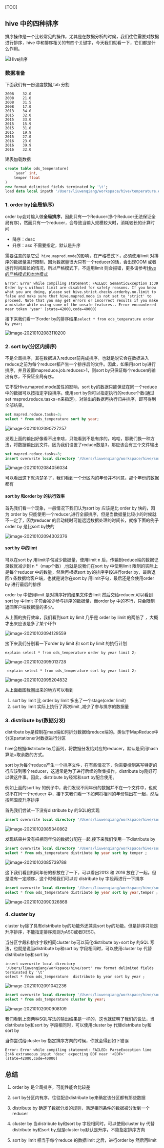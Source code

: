 [TOC]

## hive 中的四种排序

排序操作是一个比较常见的操作，尤其是在数据分析的时候，我们往往需要对数据进行排序，hive 中和排序相关的有四个关键字，今天我们就看一下，它们都是什么作用。

![Hive排序](https://kingcall.oss-cn-hangzhou.aliyuncs.com/blog/img/2021/01/06/21:15:25-Hive%E6%8E%92%E5%BA%8F.jpg)

### 数据准备

下面我们有一份温度数据,tab 分割

```
2008	32.0
2008	21.0
2008	31.5
2008	17.0
2013	34.0
2015	32.0
2015	33.0
2015	15.9
2015	31.0
2015	19.9
2015	27.0
2016	23.0
2016	39.9
2016	32.0
```

建表加载数据

```sql
create table ods_temperature(
    `year` int,
    temper float
)
row format delimited fields terminated by '\t';
load data local inpath '/Users/liuwenqiang/workspace/hive/temperature.data' overwrite into table ods_temperature;
```



### 1. order by(全局排序)

order by会对输入做**全局排序**，因此只有一个Reducer(多个Reducer无法保证全局有序)，然而只有一个reducer，会导致当输入规模较大时，消耗较长的计算时间

- 降序：desc
- 升序：asc 不需要指定，默认是升序

需要注意的是它受` hive.mapred.mode`的影响，在严格模式下，必须使用limit 对排序的数据量进行限制，因为数据量很大只有一个reducer的话，会出现OOM 或者运行时间超长的情况，所以严格模式下，不适用limit 则会报错，更多请参考[Hive的严格模式和本地模式](https://blog.csdn.net/king14bhhb/article/details/111795036)

```
Error: Error while compiling statement: FAILED: SemanticException 1:39 Order by-s without limit are disabled for safety reasons. If you know what you are doing, please set hive.strict.checks.orderby.no.limit to false and make sure that hive.mapred.mode is not set to 'strict' to proceed. Note that you may get errors or incorrect results if you make a mistake while using some of the unsafe features.. Error encountered near token 'year' (state=42000,code=40000)
```

接下来我们看一下order by的排序结果`select * from ods_temperature order by year;`

![image-20210102083110200](https://kingcall.oss-cn-hangzhou.aliyuncs.com/blog/img/image-20210102083110200.png)





### 2. sort by(分区内排序)

不是全局排序，其在数据进入reducer前完成排序，也就是说它会在数据进入reduce之前为每个reducer都产生一个排序后的文件。因此，如果用sort by进行排序，并且设置mapreduce.job.reduces>1，则sort by只保证每个reducer的输出有序，不保证全局有序。

它不受Hive.mapred.mode属性的影响，sort by的数据只能保证在同一个reduce中的数据可以按指定字段排序。使用sort by你可以指定执行的reduce个数(通过set mapred.reduce.tasks=n来指定)，对输出的数据再执行归并排序，即可得到全部结果。



```sql
set mapred.reduce.tasks=3;
select * from ods_temperature sort by year;
```

![image-20210102090727257](https://kingcall.oss-cn-hangzhou.aliyuncs.com/blog/img/image-20210102090727257.png)

发现上面的输出好像看不出来啥，只能看到不是有序的，哈哈，那我们换一种方法，将数据输出到文件，因为我们设置了reduce数是3，那应该会有三个文件输出

```sql
set mapred.reduce.tasks=3;
insert overwrite local directory '/Users/liuwenqiang/workspace/hive/sort' row format delimited fields terminated by '\t' select * from ods_temperature sort by year;
```

![image-20210102084056034](https://kingcall.oss-cn-hangzhou.aliyuncs.com/blog/img/image-20210102084056034.png)

可以看出这下就清楚多了，我们看到一个分区内的年份并不同意，那个年份的数据都有



#### sort by 和order by 的执行效率

首先我们看一个现象，一般情况下我们认为sort by 应该是比 order by 快的，因为 order by 只能使用一个reducer,进行全部排序，但是当数据量比较小的时候就不一定了，因为reducer 的启动耗时可能远远数据处理的时间长，就像下面的例子order by 是比sort by快的

![image-20210102094302376](https://kingcall.oss-cn-hangzhou.aliyuncs.com/blog/img/image-20210102094302376.png)



#### sort by 中的limt

可以在sort by 用limit子句减少数据量，使用limit n 后，传输到reduce端的数据记录数就减少到 n *（map个数）,也就是说我们在sort by 中使用limit 限制的实际上是每个reducer 中的数量，然后再根据sort by的排序字段进行order by，最后返回n 条数据给客户端，也就是说你在sort by 用limit子句，最后还是会使用order by 进行最后的排序

order by 中使用limit 是对排序好的结果文件去limit 然后交给reducer,可以看到sort by 中limit 子句会减少参与排序的数据量，而order by 中的不行，只会限制返回客户端数据量的多少。

从上面的执行效率，我们看到sort by limit 几乎是 order by limit 的两倍了 ，大概才出来应该是多了某个环节

![image-20210102094129559](https://kingcall.oss-cn-hangzhou.aliyuncs.com/blog/img/image-20210102094129559.png)

接下来我们分别看一下order by limit 和 sort by limit 的执行计划

`explain select * from ods_temperature order by year limit 2;`

![image-20210102095013728](https://kingcall.oss-cn-hangzhou.aliyuncs.com/blog/img/image-20210102095013728.png)

` explain select * from ods_temperature sort by year limit 2;`

![image-20210102095204832](https://kingcall.oss-cn-hangzhou.aliyuncs.com/blog/img/image-20210102095204832.png)

从上面截图我圈出来的地方可以看到

1. sort by limit 比 order by limit 多出了一个stage(order limit)
2. sort by limit  实际上执行了两次limit ,减少了参与排序的数据量

### 3. distribute by(数据分发)

distribute by是控制在map端如何拆分数据给reduce端的。类似于MapReduce中分区partationer对数据进行分区

hive会根据distribute by后面列，将数据分发给对应的reducer，默认是采用hash算法+取余数的方式。

sort by为每个reduce产生一个排序文件，在有些情况下，你需要控制某写特定的行应该到哪个reducer，这通常是为了进行后续的聚集操作。distribute by刚好可以做这件事。因此，distribute by经常和sort by配合使用。

例如上面的sort by 的例子中，我们发现不同年份的数据并不在一个文件中，也就说不在同一个reducer 中，接下来我们看一下如何将相同的年份输出在一起，然后按照温度升序排序

首先我们尝试一下没有distribute by 的SQL的实现

```sql
insert overwrite local directory '/Users/liuwenqiang/workspace/hive/sort' row format delimited fields terminated by '\t'  select * from ods_temperature sort by temper ;
```

![image-20210102085340862](https://kingcall.oss-cn-hangzhou.aliyuncs.com/blog/img/image-20210102085340862.png)

发现结果并没有把相同年份的数据分配在一起,接下来我们使用一下distribute by 

```sql
insert overwrite local directory '/Users/liuwenqiang/workspace/hive/sort' row format delimited fields terminated by '\t' 
select * from ods_temperature distribute by year sort by temper ;
```

![image-20210102085739788](https://kingcall.oss-cn-hangzhou.aliyuncs.com/blog/img/image-20210102085739788.png)

这下我们看到相同年份的都放在了一下，可以看出2013 和 2016 放在了一起，但是没有一定顺序，这个时候我们可以对 distribute by 字段再进行一下排序

```sql
insert overwrite local directory '/Users/liuwenqiang/workspace/hive/sort' row format delimited fields terminated by '\t' 
select * from ods_temperature distribute by year sort by year,temper ;
```

![image-20210102090326868](https://kingcall.oss-cn-hangzhou.aliyuncs.com/blog/img/image-20210102090326868.png)



### 4. cluster by

cluster by除了具有distribute by的功能外还兼具sort by的功能。但是排序只能是升序排序，不能指定排序规则为ASC或者DESC。

当分区字段和排序字段相同cluster by可以简化distribute by+sort by 的SQL 写法，也就是说当distribute by和sort by 字段相同时，可以使用cluster by 代替distribute by和sort by

```
insert overwrite local directory '/Users/liuwenqiang/workspace/hive/sort' row format delimited fields terminated by '\t' 
select * from ods_temperature  distribute by year sort by year ;
```

![image-20210102091042236](https://kingcall.oss-cn-hangzhou.aliyuncs.com/blog/img/image-20210102091042236.png)

```sql
insert overwrite local directory '/Users/liuwenqiang/workspace/hive/sort' row format delimited fields terminated by '\t' 
select * from ods_temperature cluster by year;
```

![image-20210102090908109](https://kingcall.oss-cn-hangzhou.aliyuncs.com/blog/img/image-20210102090908109.png)



我们看到上面两种SQL写法的输出结果是一样的，这也就证明了我们的说法，当distribute by和sort by 字段相同时，可以使用cluster by 代替distribute by和sort by

当你尝试给cluster by  指定排序方向的时候，你就会得到如下错误

```
Error: Error while compiling statement: FAILED: ParseException line 2:46 extraneous input 'desc' expecting EOF near '<EOF>' (state=42000,code=40000)
```

## 总结

1. order by 是全局排序，可能性能会比较差

2. sort by分区内有序，往往配合distribute by来确定该分区都有那些数据

3. distribute by 确定了数据分发的规则，满足相同条件的数据被分发到一个reducer

4. cluster by 当distribute by和sort by 字段相同时，可以使用cluster by 代替distribute by和sort by,但是cluster by默认是升序，不能指定排序方向

5. sort by limit 相当于每个reduce 的数据limit 之后，进行order by 然后再limit 

   